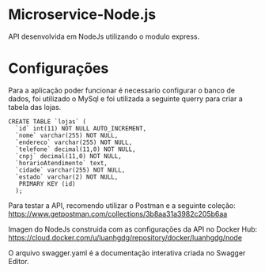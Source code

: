 # Microservice-Node.js
API desenvolvida em NodeJs utilizando o modulo express.

# Configurações
Para a aplicação poder funcionar é necessario configurar o banco de dados, foi utilizado o MySql e foi utilizada a seguinte querry para
criar a tabela das lojas. 
```
CREATE TABLE `lojas` (
  `id` int(11) NOT NULL AUTO_INCREMENT,
  `nome` varchar(255) NOT NULL,
  `endereco` varchar(255) NOT NULL,
  `telefone` decimal(11,0) NOT NULL,
  `cnpj` decimal(11,0) NOT NULL,
  `horarioAtendimento` text,
  `cidade` varchar(255) NOT NULL,
  `estado` varchar(2) NOT NULL,
   PRIMARY KEY (id)
  );
 ```
  
Para testar a API, recomendo utilizar o Postman e a seguinte coleção: 
https://www.getpostman.com/collections/3b8aa31a3982c205b6aa

Imagen do NodeJs construida com as configurações da API no Docker Hub:                 https://cloud.docker.com/u/luanhgdg/repository/docker/luanhgdg/node

O arquivo swagger.yaml é a documentação interativa criada no Swagger Editor.
